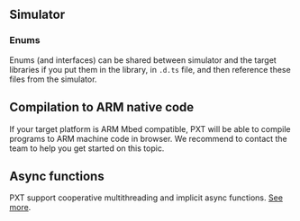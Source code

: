 ## Simulator

### Enums

Enums (and interfaces) can be shared between simulator and the target libraries if you put them in the library, in `.d.ts` file, and then reference these files from the simulator.

## Compilation to ARM native code

If your target platform is ARM Mbed compatible, PXT will be able to compile programs to ARM machine code in browser. We recommend to contact the team to help you get started on this topic.

## Async functions

PXT support cooperative multithreading and implicit async functions. [See more](/async).